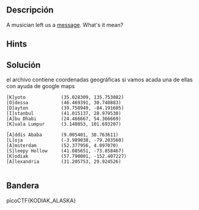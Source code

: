 ## Descripción 

A musician left us a [message](https://jupiter.challenges.picoctf.org/static/d5570d48262dbba2a31f2a940409ad9d/message.txt). What's it mean?
## Hints



## Solución

el archivo contiene coordenadas geográficas
si vamos acada una de ellas con ayuda de google maps 

```
[K]yoto             (35.028309, 135.753082)
[O]dessa            (46.469391, 30.740883)
[D]ayton            (39.758949, -84.191605)
[I]stanbul          (41.015137, 28.979530)
[A]bu Dhabi         (24.466667, 54.366669)
[K]uala Lumpur      (3.140853, 101.693207)
_
[A]ddis Ababa       (9.005401, 38.763611)
[L]oja              (-3.989038, -79.203560)
[A]msterdam         (52.377956, 4.897070)
[S]leepy Hollow     (41.085651, -73.858467)
[K]odiak            (57.790001, -152.407227)
[A]lexandria        (31.205753, 29.924526)


```


## Bandera
picoCTF{KODIAK_ALASKA}